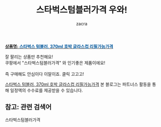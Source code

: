 ﻿---
layout: post
title:  "스타벅스텀블러가격 우와!"
author: zacra
categories: [ 아이템 ]
tags: [스타벅스텀블러가격]
image: https://static.coupangcdn.com/image/vendor_inventory/1fc7/23dbd109957ffc5a754239dc0ec84a58041dcbd19015b2b1e9f5d7d0276d.jpg 
description: "쿠팡에서 스타벅스텀블러가격 관련 상품으로 가장 잘팔리는 제품 중 하나라는 사실!!."
rating: 4.5
---

<a href="https://link.coupang.com/re/AFFSDP?lptag=AF8407795&pageKey=4831821793&itemId=6236323507&vendorItemId=73532145574&traceid=V0-153-ea5a3585553d66b5"><b>상품명: <font color='#01579B'>스타벅스 텀블러, 370ml 호박 글라스컵 리필가능가격</font></b></a>

잘 팔리는 상품만 추천해요!<br/>
쿠팡에서 "스타벅스텀블러가격" 와 인기좋은 제품이에요!<br/><br/>
즉 구매해도 안심이다 이말이죠. 클릭 고고고! <br/>



<a href="https://link.coupang.com/re/AFFSDP?lptag=AF8407795&pageKey=4831821793&itemId=6236323507&vendorItemId=73532145574&traceid=V0-153-ea5a3585553d66b5">스타벅스 텀블러, 370ml 호박 글라스컵 리필가능가격</a>
본 블로그는 파트너스 활동을 통해 일정액의 수수료를 제공받을 수 있습니다.

## 참고: 관련 검색어    
스타벅스텀블러가격